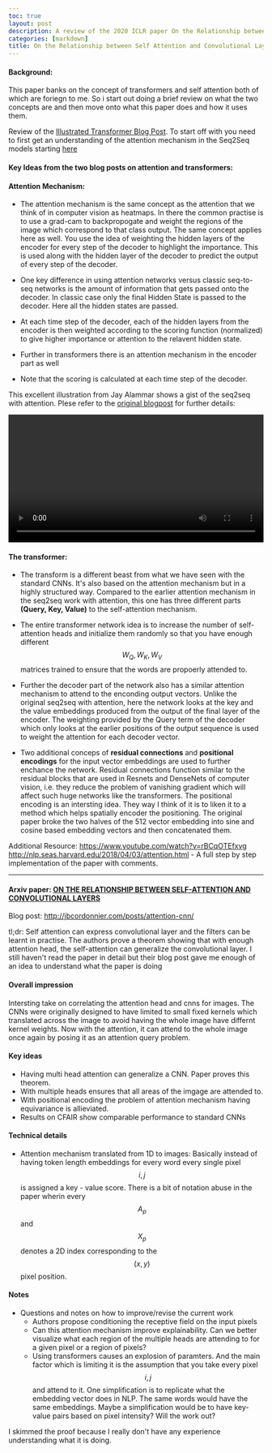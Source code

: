 ```yaml
---
toc: true
layout: post
description: A review of the 2020 ICLR paper On the Relationship between Self Attention and Convolutional Layers
categories: [markdown]
title: On the Relationship between Self Attention and Convolutional Layers
---
```

#### Background: 
This paper banks on the concept of transformers and self attention both of which are foriegn to me. So i start out doing a brief review on what the two concepts are and then move onto what this paper does and how it uses them. 

Review of the [Illustrated Transformer Blog Post](http://jalammar.github.io/illustrated-transformer/). To start off with you need to first get an understanding of the attention mechanism in the Seq2Seq models starting [here](https://jalammar.github.io/visualizing-neural-machine-translation-mechanics-of-seq2seq-models-with-attention/)

#### Key Ideas from the two blog posts on attention and transformers: 

#### Attention Mechanism: 
- The attention mechanism is the same concept as the attention that we think of in computer vision as heatmaps. In there the common practise is to use a grad-cam to backpropogate and weight the regions of the image which correspond to that class output. The same concept applies here as well. You use the idea of weighting the hidden layers of the encoder for every step of the decoder to highlight the importance. This is used along with the hidden layer of the decoder to predict the output of every step of the decoder. 

- One key difference in using attention networks versus classic seq-to-seq networks is the amount of information that gets passed onto the decoder. In classic case only the final Hidden State is passed to the decoder. Here all the hidden states are passed. 

- At each time step of the decoder, each of the hidden layers from the encoder is then weighted according to the scoring function (normalized) to give higher importance or attention to the relavent hidden state. 

- Further in transformers there is an attention mechanism in the encoder part as well 

- Note that the scoring is calculated at each time step of the decoder. 

This excellent illustration from Jay Alammar shows a gist of the seq2seq with attention. Plese refer to the [original blogpost](https://jalammar.github.io/visualizing-neural-machine-translation-mechanics-of-seq2seq-models-with-attention/) for further details: 

<video width="100%" height="auto" loop autoplay controls>
   <source src="/images/attention_tensor_dance.mp4" type="video/mp4">
   Your browser does not support the video tag.
</video>

#### The transformer: 

- The transform is a different beast from what we have seen with the standard CNNs. It's also based on the attention mechanism but in a highly structured way. Compared to the earlier attention mechanism in the seq2seq work with attention, this one has three different parts **(Query, Key, Value)** to the self-attention mechanism. 

- The entire transformer network idea is to increase the number of self-attention heads and initialize them randomly so that you have enough different $$ W_Q, W_K, W_V $$ matrices trained to ensure that the words are propoerly attended to. 

- Further the decoder part of the network also has a similar attention mechanism to attend to the enconding output vectors. Unlike the original seq2seq with attention, here the network looks at the key and the value embeddings produced from the output of the final layer of the encoder. The weighting provided by the Query term of the decoder which only looks at the earlier positions of the output sequence is used to weight the attention for each decoder vector.   

- Two additional conceps of **residual connections** and **positional encodings** for the input vector embeddings are used to further enchance the network. Residual connections function similar to the residual blocks that are used in Resnets and DenseNets of computer vision, i.e. they reduce the problem of vanishing gradient which will affect such huge networks like the transformers. The positional encoding is an intersting idea. They way I think of it is to liken it to a method which helps spatially encoder the positioning. The original paper broke the two halves of the 512 vector embedding into sine and cosine based embedding vectors and then concatenated them.  

Additional Resource:
https://www.youtube.com/watch?v=rBCqOTEfxvg
http://nlp.seas.harvard.edu/2018/04/03/attention.html - A full step by step implementation of the paper with comments. 

----

#### Arxiv paper: [ON THE RELATIONSHIP BETWEEN SELF-ATTENTION AND CONVOLUTIONAL LAYERS](https://arxiv.org/abs/1911.03584) 
Blog post: http://jbcordonnier.com/posts/attention-cnn/

tl;dr: Self attention can express convolutional layer and the filters can be learnt in practise. The authors prove a theorem showing that with enough attention head, the self-attention can generalize the convolutional layer. I still haven't read the paper in detail but their blog post gave me enough of an idea to understand what the paper is doing 


#### Overall impression
Intersting take on correlating the attention head and cnns for images. The CNNs were originally designed to have limited to small fixed kernels which translated across the image to avoid having the whole image have differnt kernel weights. Now with the attention, it can attend to the whole image once again by posing it as an attention query problem. 

#### Key ideas
- Having multi head attention can generalize a CNN. Paper proves this theorem. 
- With multiple heads ensures that all areas of the imgage are attended to. 
- With positional encoding the problem of attention mechanism having equivariance is allieviated.
- Results on CFAIR show comparable performance to standard CNNs

#### Technical details
- Attention mechanism translated from 1D to images: Basically instead of having token length embeddings for every word every single pixel $$i,j$$ is assigned a key - value score. There is a bit of notation abuse in the paper wherin every $$A_p$$ and $$X_p$$ denotes a 2D index corresponding to the $$(x,y)$$ pixel position. 

#### Notes
- Questions and notes on how to improve/revise the current work  
   - Authors propose conditioning the receptive field on the input pixels 
   - Can this attention mechanism improve explainability. Can we better visualize what each region of the multiple heads are attending to for a given pixel or a region of pixels? 
   - Using transformers causes an explosion of paramters. And the main factor which is limiting it is the assumption that you take every pixel $$i,j$$ and attend to it. One simplification is to replicate what the embedding vector does in NLP. The same words would have the same embeddings. Maybe a simplification would be to have key-value pairs based on pixel intensity? Will the work out? 
  

I skimmed the proof because I really don't have any experience understanding what it is doing. 
